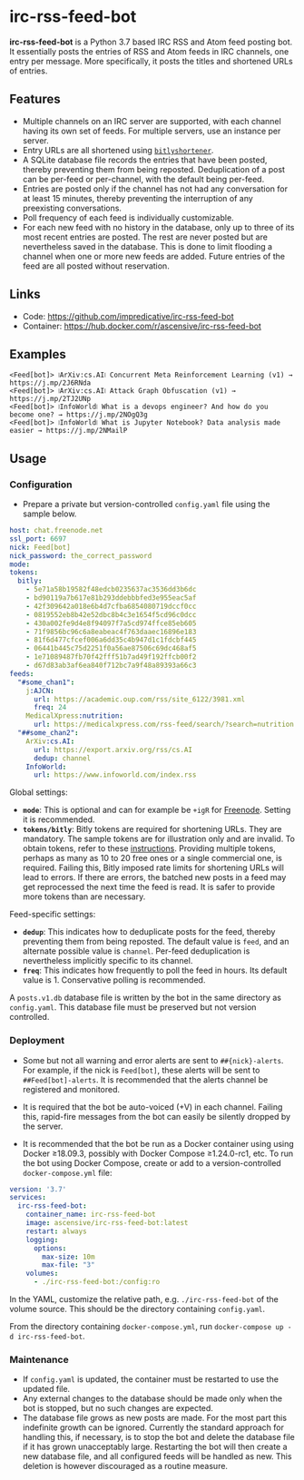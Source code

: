 # irc-rss-feed-bot
**irc-rss-feed-bot** is a Python 3.7 based IRC RSS and Atom feed posting bot.
It essentially posts the entries of RSS and Atom feeds in IRC channels, one entry per message.
More specifically, it posts the titles and shortened URLs of entries.

## Features
* Multiple channels on an IRC server are supported, with each channel having its own set of feeds.
For multiple servers, use an instance per server.
* Entry URLs are all shortened using [`bitlyshortener`](https://github.com/impredicative/bitlyshortener/).
* A SQLite database file records the entries that have been posted, thereby preventing them from being reposted.
Deduplication of a post can be per-feed or per-channel, with the default being per-feed.
* Entries are posted only if the channel has not had any conversation for at least 15 minutes, thereby preventing the
interruption of any preexisting conversations.
* Poll frequency of each feed is individually customizable.
* For each new feed with no history in the database, only up to three of its most recent entries are posted.
The rest are never posted but are nevertheless saved in the database.
This is done to limit flooding a channel when one or more new feeds are added.
Future entries of the feed are all posted without reservation.

## Links
* Code: https://github.com/impredicative/irc-rss-feed-bot
* Container: https://hub.docker.com/r/ascensive/irc-rss-feed-bot

## Examples
```text
<Feed[bot]> ⧘ArXiv:cs.AI⧙ Concurrent Meta Reinforcement Learning (v1) → https://j.mp/2J6RNda
<Feed[bot]> ⧘ArXiv:cs.AI⧙ Attack Graph Obfuscation (v1) → https://j.mp/2TJ2UNp
<Feed[bot]> ⧘InfoWorld⧙ What is a devops engineer? And how do you become one? → https://j.mp/2NOgQ3g
<Feed[bot]> ⧘InfoWorld⧙ What is Jupyter Notebook? Data analysis made easier → https://j.mp/2NMailP
```

## Usage
### Configuration
* Prepare a private but version-controlled `config.yaml` file using the sample below.
```yaml
host: chat.freenode.net
ssl_port: 6697
nick: Feed[bot]
nick_password: the_correct_password
mode:
tokens:
  bitly:
    - 5e71a58b19582f48edcb0235637ac3536dd3b6dc
    - bd90119a7b617e81b293ddebbbfed3e955eac5af
    - 42f309642a018e6b4d7cfba6854080719dccf0cc
    - 0819552eb8b42e52dbc8b4c3e1654f5cd96c0dcc
    - 430a002fe9d4e8f94097f7a5cd974ffce85eb605
    - 71f9856bc96c6a8eabeac4f763daaec16896e183
    - 81f6d477cfcef006a6dd35c4b947d1c1fdcbf445
    - 06441b445c75d2251f0a56ae87506c69dc468af5
    - 1e71089487fb70f42fff51b7ad49f192ffcb00f2
    - d67d83ab3af6ea840f712bc7a9f48a89393a66c3
feeds:
  "#some_chan1":
    j:AJCN:
      url: https://academic.oup.com/rss/site_6122/3981.xml
      freq: 24
    MedicalXpress:nutrition:
      url: https://medicalxpress.com/rss-feed/search/?search=nutrition
  "##some_chan2":
    ArXiv:cs.AI:
      url: https://export.arxiv.org/rss/cs.AI
      dedup: channel
    InfoWorld:
      url: https://www.infoworld.com/index.rss
```

Global settings:
* **`mode`**: This is optional and can for example be `+igR` for [Freenode](https://freenode.net/kb/answer/usermodes).
Setting it is recommended.
* **`tokens/bitly`**: Bitly tokens are required for shortening URLs. They are mandatory.
The sample tokens are for illustration only and are invalid.
To obtain tokens, refer to these [instructions](https://github.com/impredicative/bitlyshortener#usage).
Providing multiple tokens, perhaps as many as 10 to 20 free ones or a single commercial one, is required.
Failing this, Bitly imposed rate limits for shortening URLs will lead to errors.
If there are errors, the batched new posts in a feed may get reprocessed the next time the feed is read.
It is safer to provide more tokens than are necessary.

Feed-specific settings:
* **`dedup`**: This indicates how to deduplicate posts for the feed, thereby preventing them from being reposted.
The default value is `feed`, and an alternate possible value is `channel`.
Per-feed deduplication is nevertheless implicitly specific to its channel.
* **`freq`**: This indicates how frequently to poll the feed in hours. Its default value is 1.
Conservative polling is recommended.

A `posts.v1.db` database file is written by the bot in the same directory as `config.yaml`.
This database file must be preserved but not version controlled.

### Deployment
* Some but not all warning and error alerts are sent to `##{nick}-alerts`.
For example, if the nick is `Feed[bot]`, these alerts will be sent to `##Feed[bot]-alerts`.
It is recommended that the alerts channel be registered and monitored.

* It is required that the bot be auto-voiced (+V) in each channel.
Failing this, rapid-fire messages from the bot can easily be silently dropped by the server.

* It is recommended that the bot be run as a Docker container using using Docker ≥18.09.3, possibly with
Docker Compose ≥1.24.0-rc1, etc.
To run the bot using Docker Compose, create or add to a version-controlled `docker-compose.yml` file:
```yaml
version: '3.7'
services:
  irc-rss-feed-bot:
    container_name: irc-rss-feed-bot
    image: ascensive/irc-rss-feed-bot:latest
    restart: always
    logging:
      options:
        max-size: 10m
        max-file: "3"
    volumes:
      - ./irc-rss-feed-bot:/config:ro
```
In the YAML, customize the relative path, e.g. `./irc-rss-feed-bot` of the volume source.
This should be the directory containing `config.yaml`.

From the directory containing `docker-compose.yml`, run `docker-compose up -d irc-rss-feed-bot`.

### Maintenance
* If `config.yaml` is updated, the container must be restarted to use the updated file.
* Any external changes to the database should be made only when the bot is stopped, but no such changes are expected.
* The database file grows as new posts are made. For the most part this indefinite growth can be ignored.
Currently the standard approach for handling this, if necessary, is to stop the bot and delete the
database file if it has grown unacceptably large.
Restarting the bot will then create a new database file, and all configured feeds will be handled as new.
This deletion is however discouraged as a routine measure.